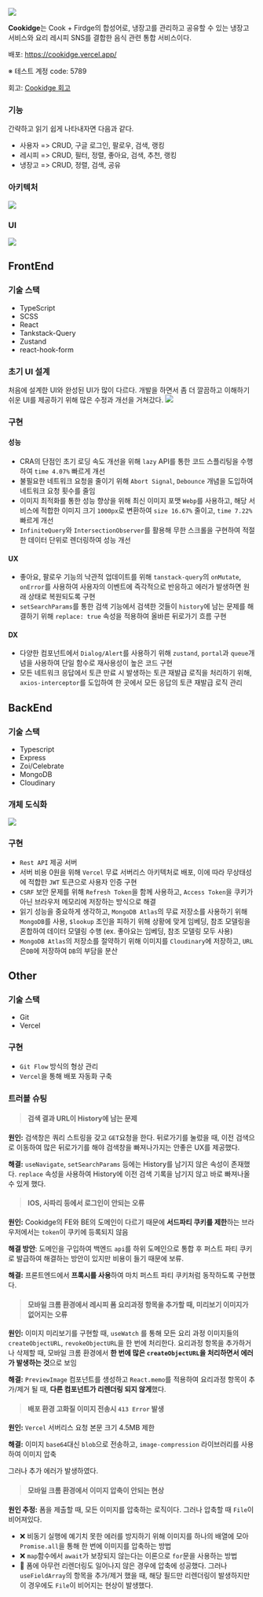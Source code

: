 ![](https://velog.velcdn.com/images/mzhong/post/200e8bc6-c1c1-4970-a998-61b119554da6/image.png)

**Cookidge**는 Cook + Firdge의 합성어로, 냉장고를 관리하고 공유할 수 있는 냉장고 서비스와 요리 레시피 SNS를 결합한 음식 관련 통합 서비스이다.

배포: https://cookidge.vercel.app/

※ 테스트 계정 code: 5789

회고: [Cookidge 회고](https://velog.io/@mzhong/Side-Project-Cookidge-%ED%9A%8C%EA%B3%A0)

### 기능
간략하고 읽기 쉽게 나타내자면 다음과 같다.
- 사용자 => CRUD, 구글 로그인, 팔로우, 검색, 랭킹
- 레시피 => CRUD, 필터, 정렬, 좋아요, 검색, 추천, 랭킹
- 냉장고 => CRUD, 정렬, 검색, 공유

### 아키텍처
![](https://velog.velcdn.com/images/mzhong/post/1cad1603-37bb-4182-b54b-2196feaeebb4/image.png)

### UI
![](https://velog.velcdn.com/images/mzhong/post/c0ca2c1f-fc88-4f93-a224-3126b8cf2d55/image.png)

## FrontEnd

### 기술 스택
- TypeScript
- SCSS
- React
- Tankstack-Query
- Zustand
- react-hook-form

### 초기 UI 설계
처음에 설계한 UI와 완성된 UI가 많이 다르다. 개발을 하면서 좀 더 깔끔하고 이해하기 쉬운 UI를 제공하기 위해 많은 수정과 개선을 거쳐갔다.
![](https://velog.velcdn.com/images/mzhong/post/803a03cd-b39f-4814-a622-a73723460ad8/image.png)


### 구현

#### 성능
- CRA의 단점인 초기 로딩 속도 개선을 위해 `lazy` API를 통한 코드 스플리팅을 수행하여 `time 4.07%` 빠르게 개선
- 불필요한 네트워크 요청을 줄이기 위해 `Abort Signal`, `Debounce` 개념을 도입하여 네트워크 요청 횟수를 줄임
- 이미지 최적화를 통한 성능 향상을 위해 최신 이미지 포맷 `Webp`를 사용하고, 해당 서비스에 적합한 이미지 크기 `1000px`로 변환하여 `size 16.67%` 줄이고, `time 7.22%` 빠르게 개선
- `InfiniteQuery`와 `IntersectionObserver`를 활용해 무한 스크롤을 구현하여 적절한 데이터 단위로 렌더링하여 성능 개선

#### UX
- 좋아요, 팔로우 기능의 낙관적 업데이트를 위해 `tanstack-query`의 `onMutate`, `onError`를 사용하여 사용자의 이벤트에 즉각적으로 반응하고 에러가 발생하면 원래 상태로 복원되도록 구현
- `setSearchParams`를 통한 검색 기능에서 검색한 것들이 `history`에 남는 문제를 해결하기 위해 `replace: true` 속성을 적용하여 올바른 뒤로가기 흐름 구현

#### DX
- 다양한 컴포넌트에서 `Dialog/Alert`를 사용하기 위해 `zustand`, `portal`과 `queue`개념을 사용하여 단일 함수로 재사용성이 높은 코드 구현
- 모든 네트워크 응답에서 토큰 만료 시 발생하는 토큰 재발급 로직을 처리하기 위해, `axios-interceptor`를 도입하여 한 곳에서 모든 응답의 토큰 재발급 로직 관리

## BackEnd

### 기술 스택
- Typescript
- Express
- Zoi/Celebrate
- MongoDB
- Cloudinary

### 개체 도식화
![](https://velog.velcdn.com/images/mzhong/post/f8805967-fece-4c5c-9768-7470c0fbf55b/image.png)

### 구현
- `Rest API` 제공 서버
- 서버 비용 0원을 위해 `Vercel` 무료 서버리스 아키텍처로 배포, 이에 따라 무상태성에 적합한 `JWT` 토큰으로 사용자 인증 구현
- `CSRF` 보안 문제를 위해 `Refresh Token`을 함께 사용하고, `Access Token`을 쿠키가 아닌 브라우저 메모리에 저장하는 방식으로 해결
- 읽기 성능을 중요하게 생각하고, `MongoDB Atlas`의 무료 저장소를 사용하기 위해 `MongoDB`를 사용, `$lookup` 조인을 피하기 위해 상황에 맞게 임베딩, 참조 모델링을 혼합하여 데이터 모델링 수행 (ex. 좋아요는 임베딩, 참조 모델링 모두 사용)
- `MongoDB Atlas`의 저장소를 절약하기 위해 이미지를 `Cloudinary`에 저장하고, `URL`은`DB`에 저장하여 `DB`의 부담을 분산

## Other
### 기술 스택
- Git
- Vercel

### 구현
- `Git Flow` 방식의 형상 관리
- `Vercel`을 통해 배포 자동화 구축

### 트러블 슈팅
> #### 검색 결과 URL이 History에 남는 문제

**원인:** 검색창은 쿼리 스트링을 갖고 `GET`요청을 한다. 뒤로가기를 눌렀을 때, 이전 검색으로 이동하여 많은 뒤로가기를 해야 검색창을 빠져나가지는 안좋은 UX를 제공했다.

**해결:** `useNavigate`, `setSearchParams` 등에는 History를 남기지 않은 속성이 존재했다. `replace` 속성을 사용하여 History에 이전 검색 기록을 남기지 않고 바로 빠져나올 수 있게 했다.

> #### IOS, 사파리 등에서 로그인이 안되는 오류

**원인:** Cookidge의 FE와 BE의 도메인이 다르기 때문에 **서드파티 쿠키를 제한**하는 브라우저에서는 `token`이 쿠키에 등록되지 않음

**해결 방안**: 도메인을 구입하여 백엔드 `api`를 하위 도메인으로 통합 후 퍼스트 파티 쿠키로 발급하여 해결하는 방안이 있지만 비용이 들기 때문에 보류.

**해결:** 프론트엔드에서 **프록시를 사용**하여 마치 퍼스트 파티 쿠키처럼 동작하도록 구현했다.


> #### 모바일 크롬 환경에서 레시피 폼 요리과정 항목을 추가할 때, 미리보기 이미지가 없어지는 오류

**원인:** 이미지 미리보기를 구현할 때, `useWatch` 를 통해 모든 요리 과정 이미지들의 `createObjectURL`, `revokeObjectURL`을 한 번에 처리한다. 요리과정 항목을 추가하거나 삭제할 때, 모바일 크롬 환경에서 **한 번에 많은 `createObjectURL`을 처리하면서 에러가 발생하는 것**으로 보임

**해결:** `PreviewImage` 컴포넌트를 생성하고 `React.memo`를 적용하여 요리과정 항목이 추가/제거 될 때, **다른 컴포넌트가 리렌더링 되지 않게**했다.


> #### 배포 환경 고화질 이미지 전송시 `413 Error` 발생

**원인:** `Vercel` 서버리스 요청 본문 크기 4.5MB 제한

**해결:** 이미지 `base64`대신 `blob`으로 전송하고, `image-compression` 라이브러리를 사용하여 이미지 압축

그러나 추가 에러가 발생하였다.

> #### 모바일 크롬 환경에서 이미지 압축이 안되는 현상

**원인 추정:** 폼을 제출할 때, 모든 이미지를 압축하는 로직이다. 그러나 압축할 때 `File`이 비어져있다. 
- ❌ 비동기 실행에 예기치 못한 에러를 방지하기 위해 이미지를 하나의 배열에 모아 `Promise.all`을 통해 한 번에 이미지를 압축하는 방법
- ❌ `map`함수에서 `await`가 보장되지 않는다는 이론으로 `for`문을 사용하는 방법
- 🔶 폼에 아무런 리렌더링도 일어나지 않은 경우에 압축에 성공했다. 그러나 `useFieldArray`의 항목을 추가/제거 했을 때, 해당 필드만 리렌더링이 발생하지만 이 경우에도 `File`이 비어지는 현상이 발생했다.